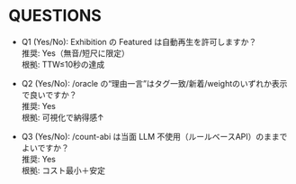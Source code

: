 # QUESTIONS
- Q1 (Yes/No): Exhibition の Featured は自動再生を許可しますか？  
  推奨: Yes（無音/短尺に限定）  
  根拠: TTW≤10秒の達成

- Q2 (Yes/No): /oracle の“理由一言”はタグ一致/新着/weightのいずれか表示で良いですか？  
  推奨: Yes  
  根拠: 可視化で納得感↑

- Q3 (Yes/No): /count-abi は当面 LLM 不使用（ルールベースAPI）のままでよいですか？  
  推奨: Yes  
  根拠: コスト最小＋安定
